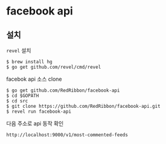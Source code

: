 # facebook api

## 설치

`revel` 설치

```
$ brew install hg
$ go get github.com/revel/cmd/revel
```

facebok api 소스 clone

```
$ go get github.com/RedRibbon/facebook-api
$ cd $GOPATH
$ cd src
$ git clone https://github.com/RedRibbon/facebook-api.git
$ revel run facebook-api
```

다음 주소로 api 동작 확인 

```
http://localhost:9000/v1/most-commented-feeds
```
